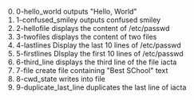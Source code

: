 0. 0-hello_world outputs "Hello, World"
1. 1-confused_smiley outputs confused smiley
2. 2-hellofile displays the content of /etc/passwd
3. 3-twofiles displays the content of two files
4. 4-lastlines Display the last 10 lines of /etc/passwd
5. 5-firstlines DIsplay the first 10 lines of /etc/passwd
6. 6-third_line displays the third line of the file iacta
7. 7-file create file containing "Best SChool" text
8. 8-cwd_state writes into file
9. 9-duplicate_last_line duplicates the last line of iacta
